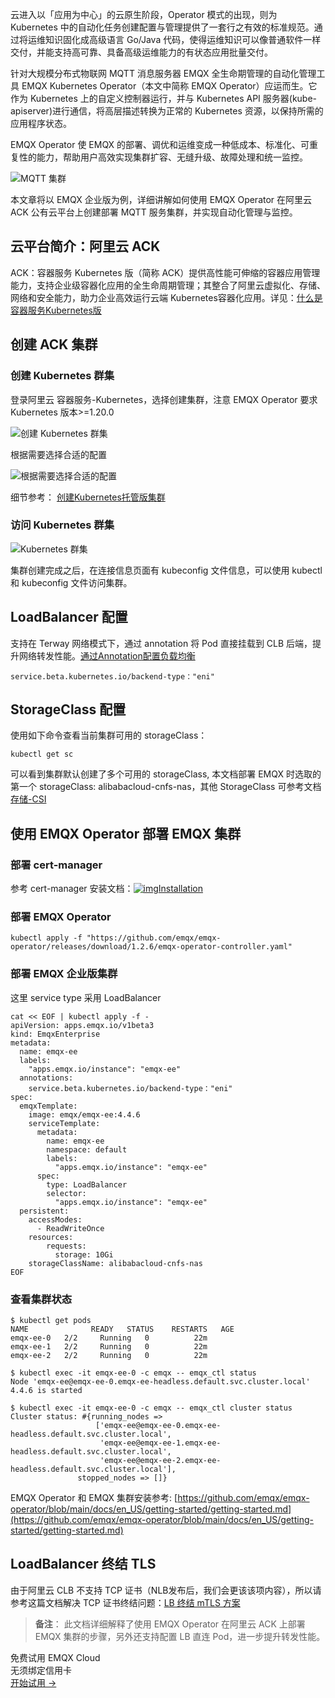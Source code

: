 云进入以「应用为中心」的云原生阶段，Operator 模式的出现，则为 Kubernetes 中的自动化任务创建配置与管理提供了一套行之有效的标准规范。通过将运维知识固化成高级语言 Go/Java 代码，使得运维知识可以像普通软件一样交付，并能支持高可靠、具备高级运维能力的有状态应用批量交付。

针对大规模分布式物联网 MQTT 消息服务器 EMQX 全生命期管理的自动化管理工具 EMQX Kubernetes Operator（本文中简称 EMQX Operator）应运而生。它作为 Kubernetes 上的自定义控制器运行，并与 Kubernetes API 服务器(kube-apiserver)进行通信，将高层描述转换为正常的 Kubernetes 资源，以保持所需的应用程序状态。

EMQX Operator 使 EMQX 的部署、调优和运维变成一种低成本、标准化、可重复性的能力，帮助用户高效实现集群扩容、无缝升级、故障处理和统一监控。

![MQTT 集群](https://assets.emqx.com/images/a96cd1e651c42a6bb136089e2cf53f5b.png)

本文章将以 EMQX 企业版为例，详细讲解如何使用 EMQX Operator 在阿里云 ACK 公有云平台上创建部署 MQTT 服务集群，并实现自动化管理与监控。


## 云平台简介：阿里云 ACK

ACK：容器服务 Kubernetes 版（简称 ACK）提供高性能可伸缩的容器应用管理能力，支持企业级容器化应用的全生命周期管理；其整合了阿里云虚拟化、存储、网络和安全能力，助力企业高效运行云端 Kubernetes容器化应用。详见：[什么是容器服务Kubernetes版](https://help.aliyun.com/document_detail/86737.html?spm=5176.181001.J_5253785160.4.69c04e26ijwe5I)

 

## 创建 ACK 集群

### 创建 Kubernetes 群集

登录阿里云 容器服务-Kubernetes，选择创建集群，注意 EMQX Operator 要求 Kubernetes 版本>=1.20.0 

![创建 Kubernetes 群集](https://assets.emqx.com/images/f225e6e12624ceabdb1c1f31abf2e24e.png)

根据需要选择合适的配置

![根据需要选择合适的配置](https://assets.emqx.com/images/9c1bdc79c30feabf8a62ceadf886f04b.png)

细节参考： [创建Kubernetes托管版集群](https://www.alibabacloud.com/help/zh/container-service-for-kubernetes/latest/create-an-ack-managed-cluster)

### 访问 Kubernetes 群集

![Kubernetes 群集](https://assets.emqx.com/images/53aa602c7298767f3bcb327d0a7badda.png)

集群创建完成之后，在连接信息页面有 kubeconfig 文件信息，可以使用 kubectl 和 kubeconfig 文件访问集群。


## LoadBalancer 配置

支持在 Terway 网络模式下，通过 annotation 将 Pod 直接挂载到 CLB 后端，提升网络转发性能。[通过Annotation配置负载均衡](https://www.alibabacloud.com/help/zh/container-service-for-kubernetes/latest/use-annotations-to-configure-load-balancing-1)

```
service.beta.kubernetes.io/backend-type："eni"
```

 
## StorageClass 配置

使用如下命令查看当前集群可用的 storageClass：

```
kubectl get sc
```

可以看到集群默认创建了多个可用的 storageClass, 本文档部署 EMQX 时选取的第一个 storageClass: alibabacloud-cnfs-nas，其他 StorageClass 可参考文档 [存储-CSI](https://help.aliyun.com/document_detail/127551.html)

 
## 使用 EMQX Operator 部署 EMQX 集群

### 部署 cert-manager

参考 cert-manager 安装文档：[![img](https://cert-manager.io/favicons/favicon-16x16.png)Installation](https://cert-manager.io/docs/installation/)

### 部署 EMQX Operator

```
kubectl apply -f "https://github.com/emqx/emqx-operator/releases/download/1.2.6/emqx-operator-controller.yaml"
```

### 部署 EMQX 企业版集群

这里 service type 采用 LoadBalancer

```
cat << EOF | kubectl apply -f -
apiVersion: apps.emqx.io/v1beta3
kind: EmqxEnterprise
metadata:
  name: emqx-ee
  labels:
    "apps.emqx.io/instance": "emqx-ee"
  annotations:
    service.beta.kubernetes.io/backend-type："eni"
spec:
  emqxTemplate:
    image: emqx/emqx-ee:4.4.6
    serviceTemplate:
      metadata:
        name: emqx-ee
        namespace: default
        labels:
          "apps.emqx.io/instance": "emqx-ee"
      spec:
        type: LoadBalancer
        selector:
          "apps.emqx.io/instance": "emqx-ee"
  persistent:
    accessModes: 
      - ReadWriteOnce
    resources:
        requests:
          storage: 10Gi 
    storageClassName: alibabacloud-cnfs-nas
EOF
```

### 查看集群状态

```
$ kubectl get pods  
NAME              READY   STATUS    RESTARTS   AGE  
emqx-ee-0   2/2     Running   0          22m  
emqx-ee-1   2/2     Running   0          22m  
emqx-ee-2   2/2     Running   0          22m  

$ kubectl exec -it emqx-ee-0 -c emqx -- emqx_ctl status  
Node 'emqx-ee@emqx-ee-0.emqx-ee-headless.default.svc.cluster.local' 4.4.6 is started  

$ kubectl exec -it emqx-ee-0 -c emqx -- emqx_ctl cluster status  
Cluster status: #{running_nodes =>
                   ['emqx-ee@emqx-ee-0.emqx-ee-headless.default.svc.cluster.local',
                    'emqx-ee@emqx-ee-1.emqx-ee-headless.default.svc.cluster.local',
                    'emqx-ee@emqx-ee-2.emqx-ee-headless.default.svc.cluster.local'],
               stopped_nodes => []}
```

EMQX Operator 和 EMQX 集群安装参考: [https://github.com/emqx/emqx-operator/blob/main/docs/en_US/getting-started/getting-started.md](https://github.com/emqx/emqx-operator/blob/main/docs/en_US/getting-started/getting-started.md)

 

## LoadBalancer 终结 TLS

由于阿里云 CLB 不支持 TCP 证书（NLB发布后，我们会更该该项内容），所以请参考这篇文档解决 TCP 证书终结问题：[LB 终结 mTLS 方案](https://github.com/emqx/emqx-operator/discussions/312)

> **备注**： 此文档详细解释了使用 EMQX Operator 在阿里云 ACK 上部署 EMQX 集群的步骤，另外还支持配置 LB 直连 Pod，进一步提升转发性能。



<section class="promotion">
    <div>
        免费试用 EMQX Cloud
        <div class="is-size-14 is-text-normal has-text-weight-normal">无须绑定信用卡</div>
    </div>
    <a href="https://accounts-zh.emqx.com/signup?continue=https://cloud.emqx.com/console/deployments/0?oper=new" class="button is-gradient px-5">开始试用 →</a>
</section>
